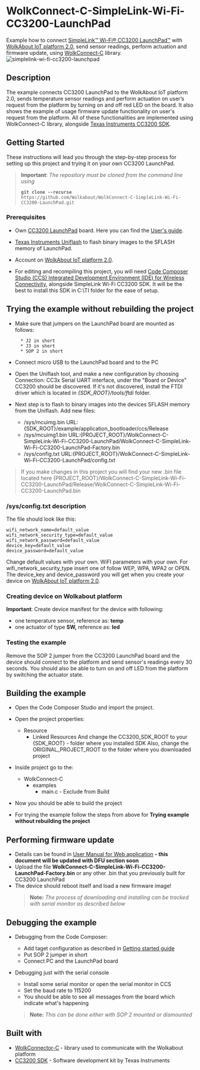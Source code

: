 
# WolkConnect-C-SimpleLink-Wi-Fi-CC3200-LaunchPad

Example how to connect [SimpleLink™ Wi-Fi® CC3200 LaunchPad™](http://www.ti.com/tool/CC3200-LAUNCHXL) with [WolkAbout IoT platform 2.0](https://wolkabout.com/), send sensor readings, perform actuation and firmware update, using [WolkConnect-C](https://github.com/Wolkabout/WolkConnect-C) library.
![simplelink-wi-fi-cc3200-launchpad](https://user-images.githubusercontent.com/10706360/36902885-4b3dca14-1e2c-11e8-9371-6bce59f33c1a.png)

## Description

The example connects CC3200 LaunchPad to the WolkAbout IoT platform 2.0, sends temperature sensor readings and perform actuation on user’s request from the platform by turning on and off red LED on the board. It also shows the example of usage firmware update functionality on user's request from the platform. All of these functionalities are implemented using WolkConnect-C library, alongside [Texas Instruments CC3200 SDK](http://www.ti.com/tool/CC3200SDK).

## Getting Started

These instructions will lead you through the step-by-step process for setting up this project and trying it on your own CC3200 LaunchPad.

> **Important**: *The repository must be cloned from the command line using*
> 
> <code><b>git clone --recurse </b> https://<span></span>github.com/Wolkabout/WolkConnect-C-SimpleLink-Wi-Fi-CC3200-LaunchPad.git</code>
### Prerequisites

 - Own [CC3200 LaunchPad](http://www.ti.com/tool/CC3200-LAUNCHXL) board. Here you can find the [User's guide](http://www.ti.com/lit/ug/swru372b/swru372b.pdf).

 - [Texas Instruments Uniflash](http://www.ti.com/tool/UNIFLASH) to flash binary images to the SFLASH memory of LaunchPad.

 - Account on [WolkAbout IoT platform 2.0](https://demo.wolkabout.com).

 - For editing and recompiling this project, you will need [Code Composer Studio (CCS) Integrated Development Environment (IDE) for Wireless Connectivity](http://www.ti.com/tool/CCSTUDIO-WCS), alongside SimpleLink Wi-Fi CC3200 SDK. It will be the best to install this SDK in C:\TI folder for the ease of setup.

## Trying the example without rebuilding the project

* Make sure that jumpers on the LaunchPad board are mounted as follows:

        * J2 in short
        * J3 in short
        * SOP 2 in short

* Connect micro USB to the LaunchPad board and to the PC

* Open the Uniflash tool, and make a new configuration by choosing Connection: CC3x Serial UART interface, under the "Board or Device" CC3200 should be discovered. If it's not discovered, install the FTDI driver which is located in *{SDK_ROOT}/tools/ftdi* folder.

* Next step is to flash to binary images into the devices SFLASH memory from the Uniflash. Add new files:
	* /sys/mcuimg.bin URL:{SDK_ROOT}/example/application_bootloader/ccs/Release
	* /sys/mcuimg1.bin URL:{PROJECT_ROOT}/WolkConnect-C-SimpleLink-Wi-Fi-CC3200-LaunchPad/WolkConnect-C-SimpleLink-Wi-Fi-CC3200-LaunchPad-Factory.bin
	* /sys/config.txt URL:{PROJECT_ROOT}/WolkConnect-C-SimpleLink-Wi-Fi-CC3200-LaunchPad/config.txt

> If you make changes in this project you will find your new .bin file located here {PROJECT_ROOT}/WolkConnect-C-SimpleLink-Wi-Fi-CC3200-LaunchPad/Release/WolkConnect-C-SimpleLink-Wi-Fi-CC3200-LaunchPad.bin

### /sys/config.txt description

The file should look like this:
```
wifi_network_name=default_value
wifi_network_security_type=default_value
wifi_network_password=default_value
device_key=default_value
device_password=default_value
```

Change default values with your own. WiFI parameters with your own. For wifi_network_security_type insert one of follow WEP, WPA, WPA2 or OPEN. The device_key and device_password you will get when you create your device on [WolkAbout IoT platform 2.0](https://wolkabout.com/assets/User-Manual-for-Web-Application.pdf).

### Creating device on Wolkabout platform

**Important**:
Create device manifest for the device with following:

 - one temperature sensor, reference as: **temp**
 - one actuator of type **SW,** reference as: **led**

### Testing the example

Remove the SOP 2 jumper from the CC3200 LaunchPad board and the device should connect to the platform and send sensor's readings every 30 seconds. You should also be able to turn on and off LED from the platform by switching the actuator state.

## Building the example

* Open the Code Composer Studio and import the project.

* Open the project properties:
	* Resource
		* Linked Resources
And change the CC3200_SDK_ROOT to your {SDK_ROOT} - folder where you installed SDK
Also, change the ORIGINAL_PROJECT_ROOT to the folder where you downloaded project

* Inside project go to the:
	* WolkConnect-C
		* examples
			* main.c - Exclude from Build

* Now you should be able to build the project

* For trying the example follow the steps from above for **Trying example without rebuilding the project**

## Performing firmware update
* Details can be found in [User Manual for Web application](https://wolkabout.com/assets/User-Manual-for-Web-Application.pdf) **- this document will be updated with DFU section soon**
* Upload the file **WolkConnect-C-SimpleLink-Wi-Fi-CC3200-LaunchPad-Factory.bin** or any other .bin that you previously built for CC3200 LaunchPad
* The device should reboot itself and load a new firmware image!
  > **Note:** *The process of downloading and installing can be tracked with serial monitor as described below*

## Debugging the example

* Debugging from the Code Composer:
	* Add taget configuration as described in [Getting started guide](http://www.ti.com/lit/ug/swru376d/swru376d.pdf)
	* Put SOP 2 jumper in short
	* Connect PC and the LaunchPad board

* Debugging just with the serial console
	* Install some serial monitor or open the serial monitor in CCS
	* Set the baud rate to 115200
	* You should be able to see all messages from the board which indicate what's happening
	> **Note:** *This can be done either with SOP 2 mounted or dismounted*

## Built with

* [WolkConnector-C](https://github.com/Wolkabout/WolkConnect-C) - library used to communicate with the Wolkabout platform
* [CC3200 SDK](http://www.ti.com/tool/CC3200SDK) - Software development kit by Texas Instruments
